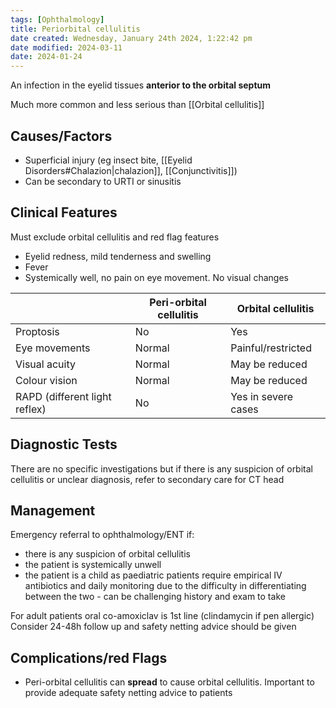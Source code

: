 ```yaml
---
tags: [Ophthalmology]
title: Periorbital cellulitis
date created: Wednesday, January 24th 2024, 1:22:42 pm
date modified: 2024-03-11
date: 2024-01-24
---
```

An infection in the eyelid tissues **anterior to the orbital septum**

Much more common and less serious than [[Orbital cellulitis]]
## Causes/Factors

- Superficial injury (eg insect bite, [[Eyelid Disorders#Chalazion|chalazion]], [[Conjunctivitis]])
- Can be secondary to URTI or sinusitis

## Clinical Features

Must exclude orbital cellulitis and red flag features
- Eyelid redness, mild tenderness and swelling
- Fever
- Systemically well, no pain on eye movement. No visual changes

|               | Peri-orbital cellulitis | Orbital cellulitis |
| ------------- | ----------------------- | ------------------ |
| Proptosis     | No                      | Yes                |
| Eye movements | Normal                  | Painful/restricted |
| Visual acuity | Normal                  | May be reduced     |
| Colour vision | Normal                  | May be reduced     |
| RAPD (different light reflex)              | No                        | Yes in severe cases                   |

## Diagnostic Tests

There are no specific investigations but if there is any suspicion of orbital cellulitis or unclear diagnosis, refer to secondary care for CT head

## Management

Emergency referral to ophthalmology/ENT if:
- there is any suspicion of orbital cellulitis 
- the patient is systemically unwell
- the patient is a child as paediatric patients require empirical IV antibiotics and daily monitoring due to the difficulty in differentiating between the two - can be challenging history and exam to take

For adult patients oral co-amoxiclav is 1st line (clindamycin if pen allergic)
Consider 24-48h follow up and safety netting advice should be given 

## Complications/red Flags

- Peri-orbital cellulitis can **spread** to cause orbital cellulitis. Important to provide adequate safety netting advice to patients